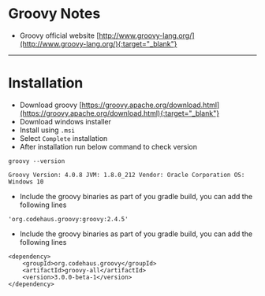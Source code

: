 # Groovy Notes
* Groovy official website [http://www.groovy-lang.org/](http://www.groovy-lang.org/){:target="_blank"}
------
# Installation
* Download groovy [https://groovy.apache.org/download.html](https://groovy.apache.org/download.html){:target="_blank"}
* Download windows installer
* Install using `.msi`
* Select `Complete` installation
* After installation run below command to check version
```
groovy --version

Groovy Version: 4.0.8 JVM: 1.8.0_212 Vendor: Oracle Corporation OS: Windows 10
```
* Include the groovy binaries as part of you gradle build, you can add the following lines
```
'org.codehaus.groovy:groovy:2.4.5'
```
* Include the groovy binaries as part of you gradle build, you can add the following lines
```
<dependency>
    <groupId>org.codehaus.groovy</groupId>
    <artifactId>groovy-all</artifactId>
    <version>3.0.0-beta-1</version>
</dependency>
```
